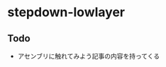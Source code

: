 # stepdown-lowlayer

## Todo
- アセンブリに触れてみよう記事の内容を持ってくる

<!--

## 書きたいトピック
- seccamp 2019 Zの応募課題みたいな問題を通じてアセンブリを読めるようになる
- 低レイヤーガールの内容(FizzBuzz)のような内容を通じてアセンブリを書けるようになる 四則演算とシステムコール

-->
